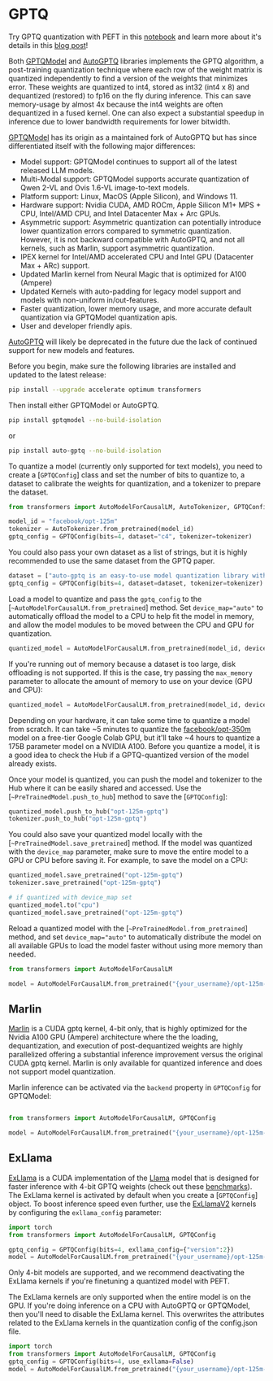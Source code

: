 <!--Copyright 2024 The HuggingFace Team. All rights reserved.

Licensed under the Apache License, Version 2.0 (the "License"); you may not use this file except in compliance with
the License. You may obtain a copy of the License at

http://www.apache.org/licenses/LICENSE-2.0

Unless required by applicable law or agreed to in writing, software distributed under the License is distributed on
an "AS IS" BASIS, WITHOUT WARRANTIES OR CONDITIONS OF ANY KIND, either express or implied. See the License for the
specific language governing permissions and limitations under the License.

⚠️ Note that this file is in Markdown but contain specific syntax for our doc-builder (similar to MDX) that may not be
rendered properly in your Markdown viewer.

-->

# GPTQ

<Tip>

Try GPTQ quantization with PEFT in this [notebook](https://colab.research.google.com/drive/1_TIrmuKOFhuRRiTWN94iLKUFu6ZX4ceb?usp=sharing) and learn more about it's details in this [blog post](https://huggingface.co/blog/gptq-integration)!

</Tip>

Both [GPTQModel](https://github.com/ModelCloud/GPTQModel) and [AutoGPTQ](https://github.com/PanQiWei/AutoGPTQ) libraries implements the GPTQ algorithm, a post-training quantization technique where each row of the weight matrix is quantized independently to find a version of the weights that minimizes error. These weights are quantized to int4, stored as int32 (int4 x 8) and dequantized (restored) to fp16 on the fly during inference. This can save  memory-usage by almost 4x because the int4 weights are often dequantized in a fused kernel. One can also expect a substantial speedup in inference due to lower bandwidth requirements for lower bitwidth.

[GPTQModel](https://github.com/ModelCloud/GPTQModel) has its origin as a maintained fork of AutoGPTQ but has since differentiated itself with the following major differences:

* Model support: GPTQModel continues to support all of the latest released LLM models.
* Multi-Modal support: GPTQModel supports accurate quantization of Qwen 2-VL and Ovis 1.6-VL image-to-text models. 
* Platform support: Linux, MacOS (Apple Silicon), and Windows 11.
* Hardware support: Nvidia CUDA, AMD ROCm, Apple Silicon M1+ MPS + CPU, Intel/AMD CPU, and Intel Datacenter Max + Arc GPUs.
* Asymmetric support: Asymmetric quantization can potentially introduce lower quantization errors compared to symmetric quantization. However, it is not backward compatible with AutoGPTQ, and not all kernels, such as Marlin, support asymmetric quantization.
* IPEX kernel for Intel/AMD accelerated CPU and Intel GPU (Datacenter Max + ARc) support.
* Updated Marlin kernel from Neural Magic that is optimized for A100 (Ampere)
* Updated Kernels with auto-padding for legacy model support and models with non-uniform in/out-features. 
* Faster quantization, lower memory usage, and more accurate default quantization via GPTQModel quantization apis.
* User and developer friendly apis. 


[AutoGPTQ](https://github.com/PanQiWei/AutoGPTQ) will likely be deprecated in the future due the lack of continued support for new models and features. 

Before you begin, make sure the following libraries are installed and updated to the latest release:

```bash
pip install --upgrade accelerate optimum transformers
```

Then install either GPTQModel or AutoGPTQ.

```bash
pip install gptqmodel --no-build-isolation
```

or

```bash
pip install auto-gptq --no-build-isolation
```

To quantize a model (currently only supported for text models), you need to create a [`GPTQConfig`] class and set the number of bits to quantize to, a dataset to calibrate the weights for quantization, and a tokenizer to prepare the dataset.

```py
from transformers import AutoModelForCausalLM, AutoTokenizer, GPTQConfig

model_id = "facebook/opt-125m"
tokenizer = AutoTokenizer.from_pretrained(model_id)
gptq_config = GPTQConfig(bits=4, dataset="c4", tokenizer=tokenizer)
```

You could also pass your own dataset as a list of strings, but it is highly recommended to use the same dataset from the GPTQ paper.

```py
dataset = ["auto-gptq is an easy-to-use model quantization library with user-friendly apis, based on GPTQ algorithm."]
gptq_config = GPTQConfig(bits=4, dataset=dataset, tokenizer=tokenizer)
```

Load a model to quantize and pass the `gptq_config` to the [`~AutoModelForCausalLM.from_pretrained`] method. Set `device_map="auto"` to automatically offload the model to a CPU to help fit the model in memory, and allow the model modules to be moved between the CPU and GPU for quantization.

```py
quantized_model = AutoModelForCausalLM.from_pretrained(model_id, device_map="auto", quantization_config=gptq_config)
```

If you're running out of memory because a dataset is too large, disk offloading is not supported. If this is the case, try passing the `max_memory` parameter to allocate the amount of memory to use on your device (GPU and CPU):

```py
quantized_model = AutoModelForCausalLM.from_pretrained(model_id, device_map="auto", max_memory={0: "30GiB", 1: "46GiB", "cpu": "30GiB"}, quantization_config=gptq_config)
```

<Tip warning={true}>

Depending on your hardware, it can take some time to quantize a model from scratch. It can take ~5 minutes to quantize the [facebook/opt-350m](https://huggingface.co/facebook/opt-350m) model on a free-tier Google Colab GPU, but it'll take ~4 hours to quantize a 175B parameter model on a NVIDIA A100. Before you quantize a model, it is a good idea to check the Hub if a GPTQ-quantized version of the model already exists.

</Tip>

Once your model is quantized, you can push the model and tokenizer to the Hub where it can be easily shared and accessed. Use the [`~PreTrainedModel.push_to_hub`] method to save the [`GPTQConfig`]:

```py
quantized_model.push_to_hub("opt-125m-gptq")
tokenizer.push_to_hub("opt-125m-gptq")
```

You could also save your quantized model locally with the [`~PreTrainedModel.save_pretrained`] method. If the model was quantized with the `device_map` parameter, make sure to move the entire model to a GPU or CPU before saving it. For example, to save the model on a CPU:

```py
quantized_model.save_pretrained("opt-125m-gptq")
tokenizer.save_pretrained("opt-125m-gptq")

# if quantized with device_map set
quantized_model.to("cpu")
quantized_model.save_pretrained("opt-125m-gptq")
```

Reload a quantized model with the [`~PreTrainedModel.from_pretrained`] method, and set `device_map="auto"` to automatically distribute the model on all available GPUs to load the model faster without using more memory than needed.

```py
from transformers import AutoModelForCausalLM

model = AutoModelForCausalLM.from_pretrained("{your_username}/opt-125m-gptq", device_map="auto")
```

## Marlin

[Marlin](https://github.com/IST-DASLab/marlin) is a CUDA gptq kernel, 4-bit only, that is highly optimized for the Nvidia A100 GPU (Ampere) architecture where the the loading, dequantization, and execution of post-dequantized weights are highly parallelized offering a substantial inference improvement versus the original CUDA gptq kernel. Marlin is only available for quantized inference and does not support model quantization.

Marlin inference can be activated via the `backend` property in `GPTQConfig` for GPTQModel:

```py

from transformers import AutoModelForCausalLM, GPTQConfig

model = AutoModelForCausalLM.from_pretrained("{your_username}/opt-125m-gptq", device_map="auto", quantization_config=GPTQConfig(bits=4, backend="marlin"))
```

## ExLlama

[ExLlama](https://github.com/turboderp/exllama) is a CUDA implementation of the [Llama](model_doc/llama) model that is designed for faster inference with 4-bit GPTQ weights (check out these [benchmarks](https://github.com/huggingface/optimum/tree/main/tests/benchmark#gptq-benchmark)). The ExLlama kernel is activated by default when you create a [`GPTQConfig`] object. To boost inference speed even further, use the [ExLlamaV2](https://github.com/turboderp/exllamav2) kernels by configuring the `exllama_config` parameter:

```py
import torch
from transformers import AutoModelForCausalLM, GPTQConfig

gptq_config = GPTQConfig(bits=4, exllama_config={"version":2})
model = AutoModelForCausalLM.from_pretrained("{your_username}/opt-125m-gptq", device_map="auto", quantization_config=gptq_config)
```

<Tip warning={true}>

Only 4-bit models are supported, and we recommend deactivating the ExLlama kernels if you're finetuning a quantized model with PEFT.

</Tip>

The ExLlama kernels are only supported when the entire model is on the GPU. If you're doing inference on a CPU with AutoGPTQ or GPTQModel, then you'll need to disable the ExLlama kernel. This overwrites the attributes related to the ExLlama kernels in the quantization config of the config.json file.

```py
import torch
from transformers import AutoModelForCausalLM, GPTQConfig
gptq_config = GPTQConfig(bits=4, use_exllama=False)
model = AutoModelForCausalLM.from_pretrained("{your_username}/opt-125m-gptq", device_map="cpu", quantization_config=gptq_config)
```
